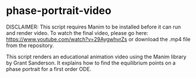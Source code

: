 # phase-portrait-video
DISCLAIMER: This script requires Manim to be installed before it can run and render video. To watch the final video, please go here: https://www.youtube.com/watch?v=29AygwhvrZs or download the .mp4 file from the repository.

This script renders an educational animation video using the Manim library by Grant Sanderson. It explains how to find the equilibrium points on a phase portrait for a first order ODE. 
